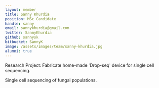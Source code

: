 ```yaml
---
layout: member
title: Sanny Khurdia
position: MSc Candidate
handle: sanny
email: sannykhurdia@gmail.com
twitter: SannyKhurdia
github: sannysk
bitbucket: SannyK
image: /assets/images/team/sanny-khurdia.jpg
alumni: true
---
```


Research Project: Fabricate home-made 'Drop-seq' device for single cell sequencing. 

Single cell sequencing of fungal populations.

